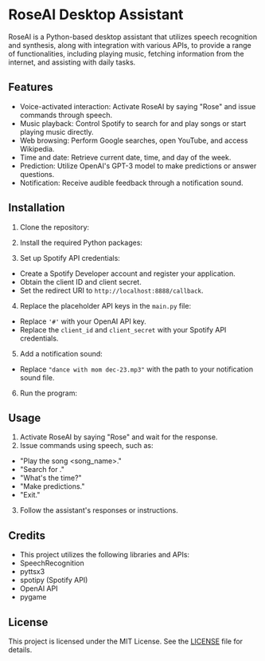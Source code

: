# RoseAI Desktop Assistant

RoseAI is a Python-based desktop assistant that utilizes speech recognition and synthesis, along with integration with various APIs, to provide a range of functionalities, including playing music, fetching information from the internet, and assisting with daily tasks.

## Features

- Voice-activated interaction: Activate RoseAI by saying "Rose" and issue commands through speech.
- Music playback: Control Spotify to search for and play songs or start playing music directly.
- Web browsing: Perform Google searches, open YouTube, and access Wikipedia.
- Time and date: Retrieve current date, time, and day of the week.
- Prediction: Utilize OpenAI's GPT-3 model to make predictions or answer questions.
- Notification: Receive audible feedback through a notification sound.

## Installation

1. Clone the repository:

2. Install the required Python packages:

3. Set up Spotify API credentials:
- Create a Spotify Developer account and register your application.
- Obtain the client ID and client secret.
- Set the redirect URI to `http://localhost:8888/callback`.

4. Replace the placeholder API keys in the `main.py` file:
- Replace `'#'` with your OpenAI API key.
- Replace the `client_id` and `client_secret` with your Spotify API credentials.

5. Add a notification sound:
- Replace `"dance with mom dec-23.mp3"` with the path to your notification sound file.

6. Run the program:

## Usage

1. Activate RoseAI by saying "Rose" and wait for the response.
2. Issue commands using speech, such as:
- "Play the song <song_name>."
- "Search for <query>."
- "What's the time?"
- "Make predictions."
- "Exit."
3. Follow the assistant's responses or instructions.

## Credits

- This project utilizes the following libraries and APIs:
- SpeechRecognition
- pyttsx3
- spotipy (Spotify API)
- OpenAI API
- pygame

## License

This project is licensed under the MIT License. See the [LICENSE](LICENSE) file for details.
